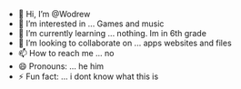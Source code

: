 - 👋 Hi, I’m @Wodrew
- 👀 I’m interested in ... Games and music
- 🌱 I’m currently learning ... nothing. Im in 6th grade
- 💞️ I’m looking to collaborate on ... apps websites and files
- 📫 How to reach me ... no
- 😄 Pronouns: ... he him
- ⚡ Fun fact: ... i dont know what this is

<!---
Wodrew/Wodrew is a ✨ special ✨ repository because its `README.md` (this file) appears on your GitHub profile.
You can click the Preview link to take a look at your changes.
--->
